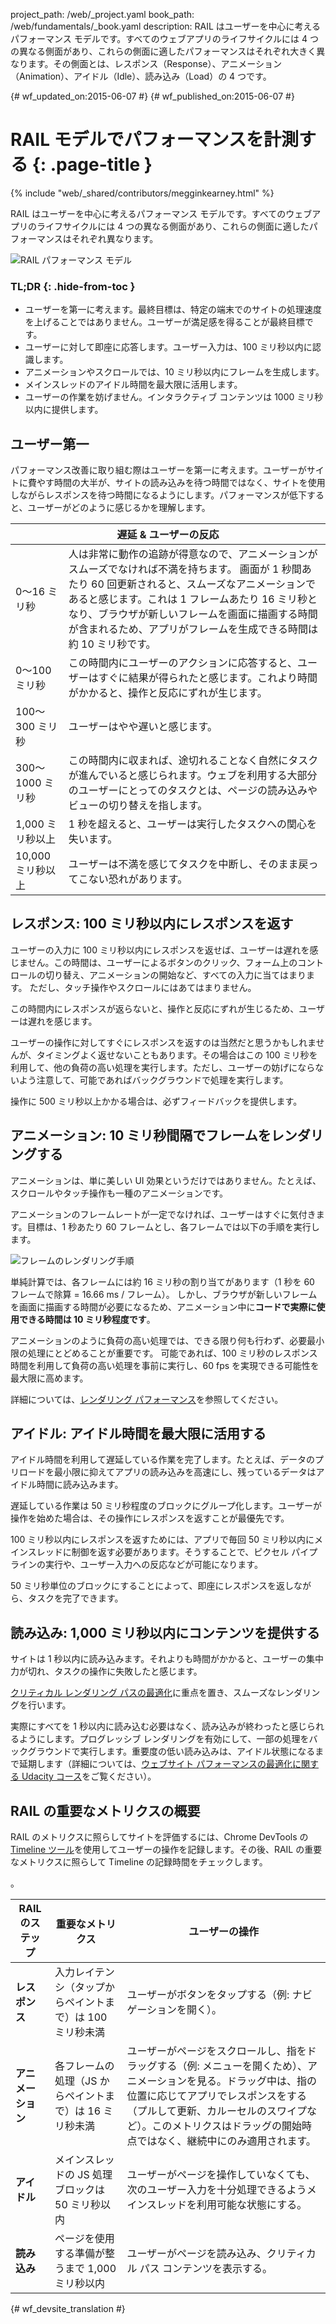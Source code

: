 project_path: /web/_project.yaml
book_path: /web/fundamentals/_book.yaml
description: RAIL はユーザーを中心に考えるパフォーマンス モデルです。すべてのウェブアプリのライフサイクルには 4 つの異なる側面があり、これらの側面に適したパフォーマンスはそれぞれ大きく異なります。その側面とは、レスポンス（Response）、アニメーション（Animation）、アイドル（Idle）、読み込み（Load）の 4 つです。

{# wf_updated_on:2015-06-07 #}
{# wf_published_on:2015-06-07 #}

#  RAIL モデルでパフォーマンスを計測する {: .page-title }

{% include "web/_shared/contributors/megginkearney.html" %}

RAIL はユーザーを中心に考えるパフォーマンス モデルです。すべてのウェブアプリのライフサイクルには 4 つの異なる側面があり、これらの側面に適したパフォーマンスはそれぞれ異なります。

![RAIL パフォーマンス モデル](images/rail.png)


### TL;DR {: .hide-from-toc }

- ユーザーを第一に考えます。最終目標は、特定の端末でのサイトの処理速度を上げることではありません。ユーザーが満足感を得ることが最終目標です。
- ユーザーに対して即座に応答します。ユーザー入力は、100 ミリ秒以内に認識します。
- アニメーションやスクロールでは、10 ミリ秒以内にフレームを生成します。
- メインスレッドのアイドル時間を最大限に活用します。
- ユーザーの作業を妨げません。インタラクティブ コンテンツは 1000 ミリ秒以内に提供します。


##  ユーザー第一

パフォーマンス改善に取り組む際はユーザーを第一に考えます。ユーザーがサイトに費やす時間の大半が、サイトの読み込みを待つ時間ではなく、サイトを使用しながらレスポンスを待つ時間になるようにします。パフォーマンスが低下すると、ユーザーがどのように感じるかを理解します。




<table class="responsive">
  <thead>
      <th colspan="2">遅延 &amp; ユーザーの反応</th>
  </thead>
  <tbody>
    <tr>
      <td data-th="Delay">0～16 ミリ秒</td>
      <td data-th="User Reaction">人は非常に動作の追跡が得意なので、アニメーションがスムーズでなければ不満を持ちます。
      画面が 1 秒間あたり 60 回更新されると、スムーズなアニメーションであると感じます。これは 1 フレームあたり 16 ミリ秒となり、ブラウザが新しいフレームを画面に描画する時間が含まれるため、アプリがフレームを生成できる時間は約 10 ミリ秒です。</td>
    </tr>
    <tr>
      <td data-th="Delay">0～100 ミリ秒</td>
      <td data-th="User Reaction">この時間内にユーザーのアクションに応答すると、ユーザーはすぐに結果が得られたと感じます。これより時間がかかると、操作と反応にずれが生じます。</td>
    </tr>
    <tr>
      <td data-th="Delay">100～300 ミリ秒</td>
      <td data-th="User Reaction">ユーザーはやや遅いと感じます。</td>
    </tr>
    <tr>
      <td data-th="Delay">300～1000 ミリ秒</td>
      <td data-th="User Reaction">この時間内に収まれば、途切れることなく自然にタスクが進んでいると感じられます。ウェブを利用する大部分のユーザーにとってのタスクとは、ページの読み込みやビューの切り替えを指します。</td>
    </tr>
    <tr>
      <td data-th="Delay">1,000 ミリ秒以上</td>
      <td data-th="User Reaction">1 秒を超えると、ユーザーは実行したタスクへの関心を失います。</td>
    </tr>
    <tr>
      <td data-th="Delay">10,000 ミリ秒以上</td>
      <td data-th="User Reaction">ユーザーは不満を感じてタスクを中断し、そのまま戻ってこない恐れがあります。</td>
    </tr>
  </tbody>
</table>

##  レスポンス: 100 ミリ秒以内にレスポンスを返す

ユーザーの入力に 100 ミリ秒以内にレスポンスを返せば、ユーザーは遅れを感じません。この時間は、ユーザーによるボタンのクリック、フォーム上のコントロールの切り替え、アニメーションの開始など、すべての入力に当てはまります。
ただし、タッチ操作やスクロールにはあてはまりません。


この時間内にレスポンスが返らないと、操作と反応にずれが生じるため、ユーザーは遅れを感じます。

ユーザーの操作に対してすぐにレスポンスを返すのは当然だと思うかもしれませんが、タイミングよく返せないこともあります。その場合はこの 100 ミリ秒を利用して、他の負荷の高い処理を実行します。ただし、ユーザーの妨げにならないよう注意して、可能であればバックグラウンドで処理を実行します。




操作に 500 ミリ秒以上かかる場合は、必ずフィードバックを提供します。

##  アニメーション: 10 ミリ秒間隔でフレームをレンダリングする

アニメーションは、単に美しい UI 効果というだけではありません。たとえば、スクロールやタッチ操作も一種のアニメーションです。


アニメーションのフレームレートが一定でなければ、ユーザーはすぐに気付きます。目標は、1 秒あたり 60 フレームとし、各フレームでは以下の手順を実行します。


![フレームのレンダリング手順](images/render-frame.png)

単純計算では、各フレームには約 16 ミリ秒の割り当てがあります（1 秒を 60 フレームで除算 = 16.66 ms / フレーム）。
しかし、ブラウザが新しいフレームを画面に描画する時間が必要になるため、アニメーション中に**コードで実際に使用できる時間は 10 ミリ秒程度です**。

 

アニメーションのように負荷の高い処理では、できる限り何も行わず、必要最小限の処理にとどめることが重要です。
可能であれば、100 ミリ秒のレスポンス時間を利用して負荷の高い処理を事前に実行し、60 fps を実現できる可能性を最大限に高めます。



詳細については、[レンダリング パフォーマンス](/web/fundamentals/performance/rendering/)を参照してください。


##  アイドル: アイドル時間を最大限に活用する

アイドル時間を利用して遅延している作業を完了します。たとえば、データのプリロードを最小限に抑えてアプリの読み込みを高速にし、残っているデータはアイドル時間に読み込みます。

遅延している作業は 50 ミリ秒程度のブロックにグループ化します。ユーザーが操作を始めた場合は、その操作にレスポンスを返すことが最優先です。 

100 ミリ秒以内にレスポンスを返すためには、アプリで毎回 50 ミリ秒以内にメインスレッドに制御を返す必要があります。そうすることで、ピクセル パイプラインの実行や、ユーザー入力への反応などが可能になります。



50 ミリ秒単位のブロックにすることによって、即座にレスポンスを返しながら、タスクを完了できます。

##  読み込み: 1,000 ミリ秒以内にコンテンツを提供する

サイトは 1 秒以内に読み込みます。それよりも時間がかかると、ユーザーの集中力が切れ、タスクの操作に失敗したと感じます。


[クリティカル レンダリング パスの最適化](/web/fundamentals/performance/critical-rendering-path/)に重点を置き、スムーズなレンダリングを行います。



実際にすべてを 1 秒以内に読み込む必要はなく、読み込みが終わったと感じられるようにします。プログレッシブ レンダリングを有効にして、一部の処理をバックグラウンドで実行します。重要度の低い読み込みは、アイドル状態になるまで延期します（詳細については、[ウェブサイト パフォーマンスの最適化に関する Udacity コース](https://www.udacity.com/course/website-performance-optimization--ud884)をご覧ください）。

##  RAIL の重要なメトリクスの概要

RAIL のメトリクスに照らしてサイトを評価するには、Chrome DevTools の [Timeline ツール](/web/tools/chrome-devtools/profile/evaluate-performance/timeline-tool)を使用してユーザーの操作を記録します。その後、RAIL の重要なメトリクスに照らして Timeline の記録時間をチェックします。

<table>
  <thead>
      <th>RAIL のステップ</th>
      <th>重要なメトリクス</th>
      <th>ユーザーの操作</th>
  </thead>
  <tbody>
    <tr>
      <td data-th="RAIL Step"><strong>レスポンス</strong></td>
      <td data-th="Key Metric">入力レイテンシ（タップからペイントまで）は 100 ミリ秒未満</td>
      <td data-th="User Test">ユーザーがボタンをタップする（例: ナビゲーションを開く）。</td>
    </tr>
    <tr>
      <td data-th="RAIL Step"><strong>アニメーション</strong></td>
      <td data-th="Key Metric">各フレームの処理（JS からペイントまで）は 16 ミリ秒未満</td>
      <td data-th="User Test">ユーザーがページをスクロールし、指をドラッグする（例: メニューを開くため）、アニメーションを見る。ドラッグ中は、指の位置に応じてアプリでレスポンスをする（プルして更新、カルーセルのスワイプなど）。このメトリクスはドラッグの開始時点ではなく、継続中にのみ適用されます。</td>
    </tr>
    <tr>
      <td data-th="RAIL Step"><strong>アイドル</strong></td>。
      <td data-th="Key Metric">メインスレッドの JS 処理ブロックは 50 ミリ秒以内</td>
      <td data-th="User Test">ユーザーがページを操作していなくても、次のユーザー入力を十分処理できるようメインスレッドを利用可能な状態にする。</td>
    </tr>
    <tr>
      <td data-th="RAIL Step"><strong>読み込み</strong></td>
      <td data-th="Key Metric">ページを使用する準備が整うまで 1,000 ミリ秒以内</td>
      <td data-th="User Test">ユーザーがページを読み込み、クリティカル パス コンテンツを表示する。</td>
    </tr>
  </tbody>
</table> 




{# wf_devsite_translation #}
